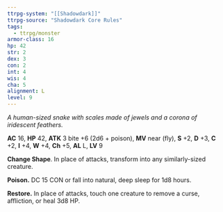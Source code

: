 ```yaml
---
ttrpg-system: "[[Shadowdark]]"
ttrpg-source: "Shadowdark Core Rules"
tags:
  - ttrpg/monster
armor-class: 16
hp: 42
str: 2
dex: 3
con: 2
int: 4
wis: 4
cha: 5
alignment: L
level: 9
---
```


_A human-sized snake with scales made of jewels and a corona of iridescent feathers._

**AC** 16, **HP** 42, **ATK** 3 bite +6 (2d6 + poison), **MV** near (fly), **S** +2, **D** +3, **C** +2, **I** +4, **W** +4, **Ch** +5, **AL** L, **LV** 9

**Change Shape**. In place of attacks, transform into any similarly-sized creature. 

**Poison.** DC 15 CON or fall into natural, deep sleep for 1d8 hours. 

**Restore.** In place of attacks, touch one creature to remove a curse, affliction, or heal 3d8 HP.

